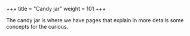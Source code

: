+++
title = "Candy jar"
weight = 101
+++


The candy jar is where we have pages that explain in more details some concepts for the curious.
